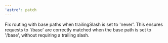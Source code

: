 ```yaml
---
'astro': patch
---
```


Fix routing with base paths when trailingSlash is set to 'never'. This ensures requests to '/base' are correctly matched when the base path is set to '/base', without requiring a trailing slash.
